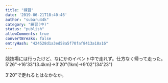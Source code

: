 ```yaml
---
title: "練習"
date: '2019-06-21T18:40:46'
author: "subaru44k"
category: "練習(中)"
status: "publish"
allowComments: true
convertBreaks: false
entryHash: "424528d1a3ed58a5f70faf8413a18a16"
---
```

競技場には行ったけど、なにかのイベント中で走れず。仕方なく帰って走った。
5'26"→16'33"(3.4km)→3'20"(1km)→9'02"(34'23")

3'20"で走れるとはなかなか。
